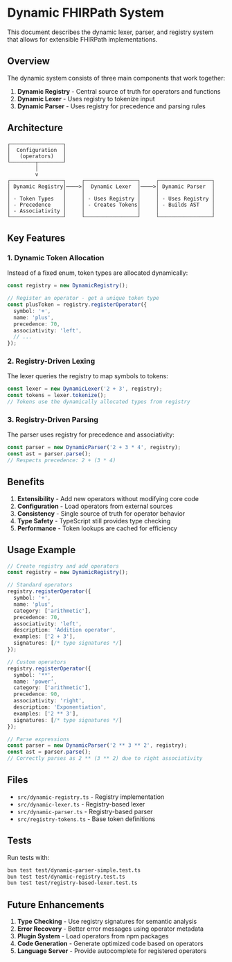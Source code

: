 # Dynamic FHIRPath System

This document describes the dynamic lexer, parser, and registry system that allows for extensible FHIRPath implementations.

## Overview

The dynamic system consists of three main components that work together:

1. **Dynamic Registry** - Central source of truth for operators and functions
2. **Dynamic Lexer** - Uses registry to tokenize input
3. **Dynamic Parser** - Uses registry for precedence and parsing rules

## Architecture

```
┌─────────────────┐
│  Configuration  │
│   (operators)   │
└────────┬────────┘
         │
         v
┌─────────────────┐     ┌─────────────────┐     ┌─────────────────┐
│ Dynamic Registry│────>│  Dynamic Lexer  │────>│ Dynamic Parser  │
│                 │     │                 │     │                 │
│ - Token Types   │     │ - Uses Registry │     │ - Uses Registry │
│ - Precedence    │     │ - Creates Tokens│     │ - Builds AST    │
│ - Associativity │     │                 │     │                 │
└─────────────────┘     └─────────────────┘     └─────────────────┘
```

## Key Features

### 1. Dynamic Token Allocation

Instead of a fixed enum, token types are allocated dynamically:

```typescript
const registry = new DynamicRegistry();

// Register an operator - get a unique token type
const plusToken = registry.registerOperator({
  symbol: '+',
  name: 'plus',
  precedence: 70,
  associativity: 'left',
  // ...
});
```

### 2. Registry-Driven Lexing

The lexer queries the registry to map symbols to tokens:

```typescript
const lexer = new DynamicLexer('2 + 3', registry);
const tokens = lexer.tokenize();
// Tokens use the dynamically allocated types from registry
```

### 3. Registry-Driven Parsing

The parser uses registry for precedence and associativity:

```typescript
const parser = new DynamicParser('2 + 3 * 4', registry);
const ast = parser.parse();
// Respects precedence: 2 + (3 * 4)
```

## Benefits

1. **Extensibility** - Add new operators without modifying core code
2. **Configuration** - Load operators from external sources
3. **Consistency** - Single source of truth for operator behavior
4. **Type Safety** - TypeScript still provides type checking
5. **Performance** - Token lookups are cached for efficiency

## Usage Example

```typescript
// Create registry and add operators
const registry = new DynamicRegistry();

// Standard operators
registry.registerOperator({
  symbol: '+',
  name: 'plus',
  category: ['arithmetic'],
  precedence: 70,
  associativity: 'left',
  description: 'Addition operator',
  examples: ['2 + 3'],
  signatures: [/* type signatures */]
});

// Custom operators
registry.registerOperator({
  symbol: '**',
  name: 'power',
  category: ['arithmetic'],
  precedence: 90,
  associativity: 'right',
  description: 'Exponentiation',
  examples: ['2 ** 3'],
  signatures: [/* type signatures */]
});

// Parse expressions
const parser = new DynamicParser('2 ** 3 ** 2', registry);
const ast = parser.parse();
// Correctly parses as 2 ** (3 ** 2) due to right associativity
```

## Files

- `src/dynamic-registry.ts` - Registry implementation
- `src/dynamic-lexer.ts` - Registry-based lexer
- `src/dynamic-parser.ts` - Registry-based parser
- `src/registry-tokens.ts` - Base token definitions

## Tests

Run tests with:

```bash
bun test test/dynamic-parser-simple.test.ts
bun test test/dynamic-registry.test.ts
bun test test/registry-based-lexer.test.ts
```

## Future Enhancements

1. **Type Checking** - Use registry signatures for semantic analysis
2. **Error Recovery** - Better error messages using operator metadata
3. **Plugin System** - Load operators from npm packages
4. **Code Generation** - Generate optimized code based on operators
5. **Language Server** - Provide autocomplete for registered operators